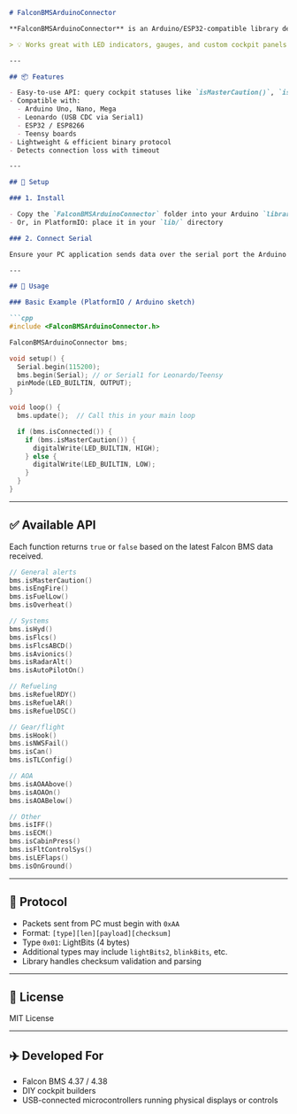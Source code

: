````markdown
# FalconBMSArduinoConnector

**FalconBMSArduinoConnector** is an Arduino/ESP32-compatible library designed to interface with Falcon BMS via serial communication. This library parses binary packets sent from a host PC running Falcon BMS and exposes simple functions to check the status of key cockpit indicators like Master Caution, Engine Fire, Fuel Low, and more.

> 💡 Works great with LED indicators, gauges, and custom cockpit panels!

---

## 📦 Features

- Easy-to-use API: query cockpit statuses like `isMasterCaution()`, `isFuelLow()`, etc.
- Compatible with:
  - Arduino Uno, Nano, Mega
  - Leonardo (USB CDC via Serial1)
  - ESP32 / ESP8266
  - Teensy boards
- Lightweight & efficient binary protocol
- Detects connection loss with timeout

---

## 🔧 Setup

### 1. Install

- Copy the `FalconBMSArduinoConnector` folder into your Arduino `libraries/` folder
- Or, in PlatformIO: place it in your `lib/` directory

### 2. Connect Serial

Ensure your PC application sends data over the serial port the Arduino is listening on (default: `Serial` at `115200` baud).

---

## 🚀 Usage

### Basic Example (PlatformIO / Arduino sketch)

```cpp
#include <FalconBMSArduinoConnector.h>

FalconBMSArduinoConnector bms;

void setup() {
  Serial.begin(115200);
  bms.begin(Serial); // or Serial1 for Leonardo/Teensy
  pinMode(LED_BUILTIN, OUTPUT);
}

void loop() {
  bms.update();  // Call this in your main loop

  if (bms.isConnected()) {
    if (bms.isMasterCaution()) {
      digitalWrite(LED_BUILTIN, HIGH);
    } else {
      digitalWrite(LED_BUILTIN, LOW);
    }
  }
}
````

---

## ✅ Available API

Each function returns `true` or `false` based on the latest Falcon BMS data received.

```cpp
// General alerts
bms.isMasterCaution()
bms.isEngFire()
bms.isFuelLow()
bms.isOverheat()

// Systems
bms.isHyd()
bms.isFlcs()
bms.isFlcsABCD()
bms.isAvionics()
bms.isRadarAlt()
bms.isAutoPilotOn()

// Refueling
bms.isRefuelRDY()
bms.isRefuelAR()
bms.isRefuelDSC()

// Gear/flight
bms.isHook()
bms.isNWSFail()
bms.isCan()
bms.isTLConfig()

// AOA
bms.isAOAAbove()
bms.isAOAOn()
bms.isAOABelow()

// Other
bms.isIFF()
bms.isECM()
bms.isCabinPress()
bms.isFltControlSys()
bms.isLEFlaps()
bms.isOnGround()
```

---

## 📡 Protocol

* Packets sent from PC must begin with `0xAA`
* Format: `[type][len][payload][checksum]`
* Type `0x01`: LightBits (4 bytes)
* Additional types may include `lightBits2`, `blinkBits`, etc.
* Library handles checksum validation and parsing

---

## 📄 License

MIT License

---

## ✈️ Developed For

* Falcon BMS 4.37 / 4.38
* DIY cockpit builders
* USB-connected microcontrollers running physical displays or controls


